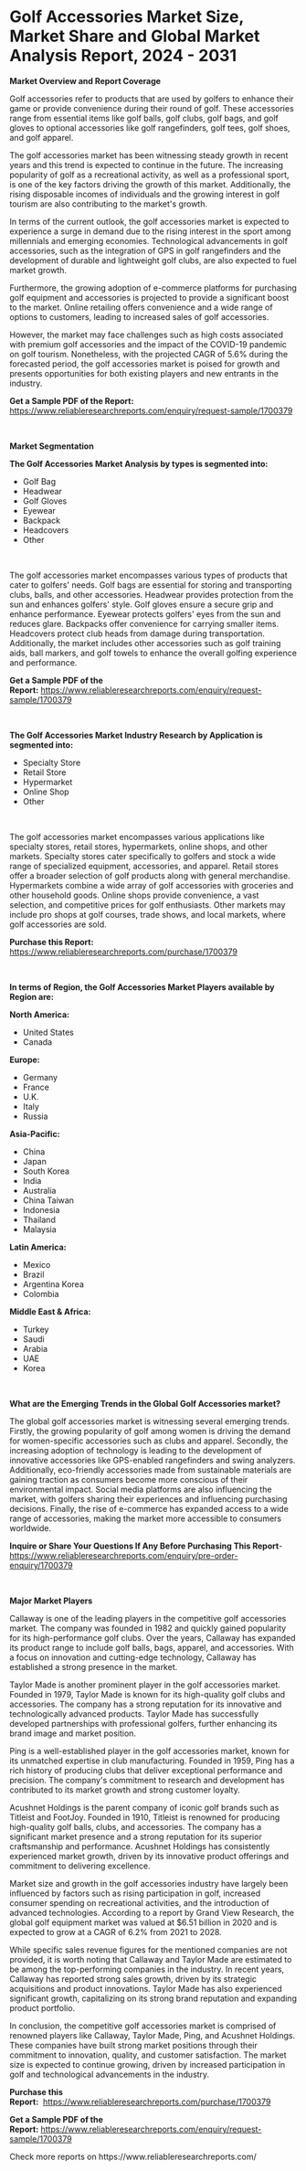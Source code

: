 <p><h1>Golf Accessories Market Size, Market Share and Global Market Analysis Report, 2024 - 2031</h1></p><p><strong>Market Overview and Report Coverage</strong></p>
<p><p>Golf accessories refer to products that are used by golfers to enhance their game or provide convenience during their round of golf. These accessories range from essential items like golf balls, golf clubs, golf bags, and golf gloves to optional accessories like golf rangefinders, golf tees, golf shoes, and golf apparel.</p><p>The golf accessories market has been witnessing steady growth in recent years and this trend is expected to continue in the future. The increasing popularity of golf as a recreational activity, as well as a professional sport, is one of the key factors driving the growth of this market. Additionally, the rising disposable incomes of individuals and the growing interest in golf tourism are also contributing to the market's growth.</p><p>In terms of the current outlook, the golf accessories market is expected to experience a surge in demand due to the rising interest in the sport among millennials and emerging economies. Technological advancements in golf accessories, such as the integration of GPS in golf rangefinders and the development of durable and lightweight golf clubs, are also expected to fuel market growth.</p><p>Furthermore, the growing adoption of e-commerce platforms for purchasing golf equipment and accessories is projected to provide a significant boost to the market. Online retailing offers convenience and a wide range of options to customers, leading to increased sales of golf accessories.</p><p>However, the market may face challenges such as high costs associated with premium golf accessories and the impact of the COVID-19 pandemic on golf tourism. Nonetheless, with the projected CAGR of 5.6% during the forecasted period, the golf accessories market is poised for growth and presents opportunities for both existing players and new entrants in the industry.</p></p>
<p><strong>Get a Sample PDF of the Report:</strong> <a href="https://www.reliableresearchreports.com/enquiry/request-sample/1700379">https://www.reliableresearchreports.com/enquiry/request-sample/1700379</a></p>
<p>&nbsp;</p>
<p><strong>Market Segmentation</strong></p>
<p><strong>The Golf Accessories Market Analysis by types is segmented into:</strong></p>
<p><ul><li>Golf Bag</li><li>Headwear</li><li>Golf Gloves</li><li>Eyewear</li><li>Backpack</li><li>Headcovers</li><li>Other</li></ul></p>
<p>&nbsp;</p>
<p><p>The golf accessories market encompasses various types of products that cater to golfers' needs. Golf bags are essential for storing and transporting clubs, balls, and other accessories. Headwear provides protection from the sun and enhances golfers' style. Golf gloves ensure a secure grip and enhance performance. Eyewear protects golfers' eyes from the sun and reduces glare. Backpacks offer convenience for carrying smaller items. Headcovers protect club heads from damage during transportation. Additionally, the market includes other accessories such as golf training aids, ball markers, and golf towels to enhance the overall golfing experience and performance.</p></p>
<p><strong>Get a Sample PDF of the Report:</strong>&nbsp;<a href="https://www.reliableresearchreports.com/enquiry/request-sample/1700379">https://www.reliableresearchreports.com/enquiry/request-sample/1700379</a></p>
<p>&nbsp;</p>
<p><strong>The Golf Accessories Market Industry Research by Application is segmented into:</strong></p>
<p><ul><li>Specialty Store</li><li>Retail Store</li><li>Hypermarket</li><li>Online Shop</li><li>Other</li></ul></p>
<p>&nbsp;</p>
<p><p>The golf accessories market encompasses various applications like specialty stores, retail stores, hypermarkets, online shops, and other markets. Specialty stores cater specifically to golfers and stock a wide range of specialized equipment, accessories, and apparel. Retail stores offer a broader selection of golf products along with general merchandise. Hypermarkets combine a wide array of golf accessories with groceries and other household goods. Online shops provide convenience, a vast selection, and competitive prices for golf enthusiasts. Other markets may include pro shops at golf courses, trade shows, and local markets, where golf accessories are sold.</p></p>
<p><strong>Purchase this Report:</strong>&nbsp; <a href="https://www.reliableresearchreports.com/purchase/1700379">https://www.reliableresearchreports.com/purchase/1700379</a></p>
<p>&nbsp;</p>
<p><strong>In terms of Region, the Golf Accessories Market Players available by Region are:</strong></p>
<p>
    <p> <strong> North America: </strong>
        <ul>
            <li>United States</li>
            <li>Canada</li>
        </ul>
        </p> 
    <p> <strong> Europe: </strong>
        <ul>
            <li>Germany</li>
            <li>France</li>
            <li>U.K.</li>
            <li>Italy</li>
            <li>Russia</li>
        </ul>
        </p> 
    <p> <strong> Asia-Pacific: </strong>
        <ul>
            <li>China</li>
            <li>Japan</li>
            <li>South Korea</li>
            <li>India</li>
            <li>Australia</li>
            <li>China Taiwan</li>
            <li>Indonesia</li>
            <li>Thailand</li>
            <li>Malaysia</li>
        </ul>
        </p> 
    <p> <strong> Latin America: </strong>
        <ul>
            <li>Mexico</li>
            <li>Brazil</li>
            <li>Argentina Korea</li>
            <li>Colombia</li>
        </ul>
        </p> 
    <p> <strong> Middle East & Africa: </strong>
        <ul>
            <li>Turkey</li>
            <li>Saudi</li>
            <li>Arabia</li>
            <li>UAE</li>
            <li>Korea</li>
        </ul>
    </p>
    </p>
<p>&nbsp;</p>
<p><strong>What are the Emerging Trends in the Global Golf Accessories market?</strong></p>
<p><p>The global golf accessories market is witnessing several emerging trends. Firstly, the growing popularity of golf among women is driving the demand for women-specific accessories such as clubs and apparel. Secondly, the increasing adoption of technology is leading to the development of innovative accessories like GPS-enabled rangefinders and swing analyzers. Additionally, eco-friendly accessories made from sustainable materials are gaining traction as consumers become more conscious of their environmental impact. Social media platforms are also influencing the market, with golfers sharing their experiences and influencing purchasing decisions. Finally, the rise of e-commerce has expanded access to a wide range of accessories, making the market more accessible to consumers worldwide.</p></p>
<p><strong>Inquire or Share Your Questions If Any Before Purchasing This Report</strong>- <a href="https://www.reliableresearchreports.com/enquiry/pre-order-enquiry/1700379">https://www.reliableresearchreports.com/enquiry/pre-order-enquiry/1700379</a></p>
<p>&nbsp;</p>
<p><strong>Major Market Players</strong></p>
<p><p>Callaway is one of the leading players in the competitive golf accessories market. The company was founded in 1982 and quickly gained popularity for its high-performance golf clubs. Over the years, Callaway has expanded its product range to include golf balls, bags, apparel, and accessories. With a focus on innovation and cutting-edge technology, Callaway has established a strong presence in the market.</p><p>Taylor Made is another prominent player in the golf accessories market. Founded in 1979, Taylor Made is known for its high-quality golf clubs and accessories. The company has a strong reputation for its innovative and technologically advanced products. Taylor Made has successfully developed partnerships with professional golfers, further enhancing its brand image and market position.</p><p>Ping is a well-established player in the golf accessories market, known for its unmatched expertise in club manufacturing. Founded in 1959, Ping has a rich history of producing clubs that deliver exceptional performance and precision. The company's commitment to research and development has contributed to its market growth and strong customer loyalty.</p><p>Acushnet Holdings is the parent company of iconic golf brands such as Titleist and FootJoy. Founded in 1910, Titleist is renowned for producing high-quality golf balls, clubs, and accessories. The company has a significant market presence and a strong reputation for its superior craftsmanship and performance. Acushnet Holdings has consistently experienced market growth, driven by its innovative product offerings and commitment to delivering excellence.</p><p>Market size and growth in the golf accessories industry have largely been influenced by factors such as rising participation in golf, increased consumer spending on recreational activities, and the introduction of advanced technologies. According to a report by Grand View Research, the global golf equipment market was valued at $6.51 billion in 2020 and is expected to grow at a CAGR of 6.2% from 2021 to 2028.</p><p>While specific sales revenue figures for the mentioned companies are not provided, it is worth noting that Callaway and Taylor Made are estimated to be among the top-performing companies in the industry. In recent years, Callaway has reported strong sales growth, driven by its strategic acquisitions and product innovations. Taylor Made has also experienced significant growth, capitalizing on its strong brand reputation and expanding product portfolio.</p><p>In conclusion, the competitive golf accessories market is comprised of renowned players like Callaway, Taylor Made, Ping, and Acushnet Holdings. These companies have built strong market positions through their commitment to innovation, quality, and customer satisfaction. The market size is expected to continue growing, driven by increased participation in golf and technological advancements in the industry.</p></p>
<p><strong>Purchase this Report:</strong>&nbsp;&nbsp;<a href="https://www.reliableresearchreports.com/purchase/1700379">https://www.reliableresearchreports.com/purchase/1700379</a></p>
<p></p>
<p><strong>Get a Sample PDF of the Report:</strong>&nbsp;<a href="https://www.reliableresearchreports.com/enquiry/request-sample/1700379">https://www.reliableresearchreports.com/enquiry/request-sample/1700379</a></p>
<p>Check more reports on https://www.reliableresearchreports.com/</p>